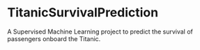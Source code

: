 # TitanicSurvivalPrediction
A Supervised Machine Learning project to predict the survival of passengers onboard the Titanic.
